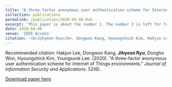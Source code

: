 ```yaml
---
title: "A three-factor anonymous user authentication scheme for Internet of Things environments"
collection: publications
permalink: /publication/2020-04-08-Hak
excerpt: 'This paper is about the number 1. The number 2 is left for future work.'
date: 2020-04-08
venue: 'IEEE Access'
citation: '<b>Jihyeon Ryu</b>, Dongwoo Kang, Hyoungshick Kim, Hakjun Lee, Dongho Won. (2020). "A three-factor anonymous user authentication scheme for Internet of Things environments." <i>IEEE Access</i>. 8: 123456-123467.
---
```


Recommended citation: Hakjun Lee, Dongwoo Kang, **Jihyeon Ryu**, Dongho Won, Hyoungshick Kim, Youngsook Lee. (2020). "A three-factor anonymous user authentication scheme for Internet of Things environments." *Journal of Information Security and Applications*. 52(6).

[Download paper here](http://janicejihyeon.github.io/files/hak2020.pdf)
